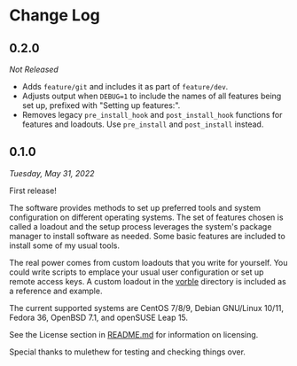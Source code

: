 # Change Log

## 0.2.0

*Not Released*

* Adds `feature/git` and includes it as part of `feature/dev`.
* Adjusts output when `DEBUG=1` to include the names of all features being set up, prefixed with "Setting up features:".
* Removes legacy `pre_install_hook` and `post_install_hook` functions for features and loadouts. Use `pre_install` and `post_install` instead.

## 0.1.0

*Tuesday, May 31, 2022*

First release!

The software provides methods to set up preferred tools and system configuration on different operating systems. The set of features chosen is called a loadout and the setup process leverages the system's package manager to install software as needed. Some basic features are included to install some of my usual tools.

The real power comes from custom loadouts that you write for yourself. You could write scripts to emplace your usual user configuration or set up remote access keys. A custom loadout in the [vorble](vorble) directory is included as a reference and example.

The current supported systems are CentOS 7/8/9, Debian GNU/Linux 10/11, Fedora 36, OpenBSD 7.1, and openSUSE Leap 15.

See the License section in [README.md](README.md) for information on licensing.

Special thanks to mulethew for testing and checking things over.
